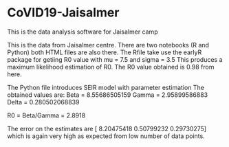 # CoVID19-Jaisalmer
This is the data analysis software for Jaisalmer camp 

This is the data from Jaisalmer centre. 
There are two notebooks (R and Python) both HTML files are also there.
The Rfile take use the earlyR package for getiing R0 value with mu = 7.5 and sigma = 3.5
This produces a maximum likelihood estimation of R0. The R0 value obtained is 0.98 from here.

The Python file introduces SEIR model with parameter estimation
The obtained values are:
Beta = 8.55686505159 
Gamma = 2.95899586883 
Delta = 0.280502068839

R0 = Beta/Gamma = 2.8918

The error on the estimates are [ 8.20475418  0.50799232  0.29730275] which is again very high as expected from low number of data points.
